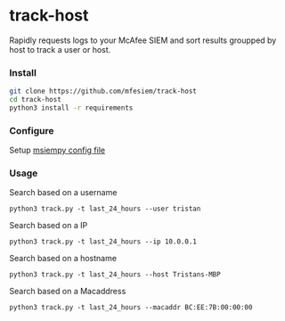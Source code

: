 # track-host

Rapidly requests logs to your McAfee SIEM and sort results groupped by host to track a user or host.

### Install
```bash
git clone https://github.com/mfesiem/track-host
cd track-host
python3 install -r requirements
```

### Configure

Setup [msiempy config file](https://github.com/mfesiem/msiempy#authentication-and-configuration-setup)

### Usage

Search based on a username
```
python3 track.py -t last_24_hours --user tristan
```

Search based on a IP
```
python3 track.py -t last_24_hours --ip 10.0.0.1
```

Search based on a hostname
```
python3 track.py -t last_24_hours --host Tristans-MBP
```

Search based on a Macaddress
```
python3 track.py -t last_24_hours --macaddr BC:EE:7B:00:00:00
```